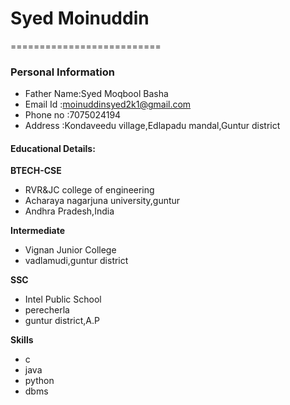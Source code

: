 # Syed Moinuddin
==========================
### Personal Information
- Father Name:Syed Moqbool Basha
- Email Id   :moinuddinsyed2k1@gmail.com
- Phone no   :7075024194
- Address    :Kondaveedu village,Edlapadu mandal,Guntur district

#### Educational Details:

**BTECH-CSE**
- RVR&JC college of engineering 
- Acharaya nagarjuna university,guntur
- Andhra Pradesh,India
 
**Intermediate**
- Vignan Junior College
- vadlamudi,guntur district

**SSC**
- Intel Public School
- perecherla
- guntur district,A.P

**Skills**
- c
- java
- python
- dbms

 

